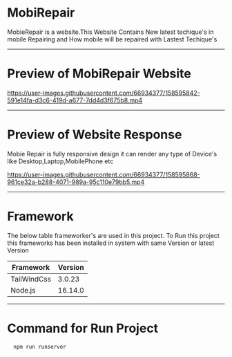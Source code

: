 
# MobiRepair 

MobieRepair is a website.This Website Contains New latest techique's in mobile Repairing and How mobile will be repaired with Lastest Techique's

---

# Preview of MobiRepair Website

https://user-images.githubusercontent.com/66934377/158595842-591e14fa-d3c6-419d-a677-7dd4d3f675b8.mp4

---

# Preview of Website Response

Mobie Repair is fully responsive design it can render any type of Device's like Desktop,Laptop,MobilePhone etc

https://user-images.githubusercontent.com/66934377/158595868-961ce32a-b288-4071-989a-95c110e79bb5.mp4

---

# Framework 

The below table frameworker's are used in this project. To Run this project this frameworks has been installed in system with same Version or latest Version

| Framework  | Version |
| ------------- | ------------- |
| TailWindCss  | 3.0.23  |
| Node.js  | 16.14.0  |

---

# Command for Run Project
```bash
  npm run runserver
```


